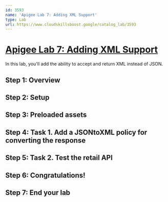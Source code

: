 ```yaml
---
id: 3593
name: 'Apigee Lab 7: Adding XML Support'
type: Lab
url: https://www.cloudskillsboost.google/catalog_lab/3593
---
```


# [Apigee Lab 7: Adding XML Support](https://www.cloudskillsboost.google/catalog_lab/3593)

In this lab, you'll add the ability to accept and return XML instead of JSON.

## Step 1: Overview

## Step 2: Setup

## Step 3: Preloaded assets

## Step 4: Task 1. Add a JSONtoXML policy for converting the response

## Step 5: Task 2. Test the retail API

## Step 6: Congratulations!

## Step 7: End your lab
